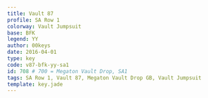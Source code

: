 ```yaml
---
title: Vault 87
profile: SA Row 1
colorway: Vault Jumpsuit
base: BFK
legend: YY
author: 00keys
date: 2016-04-01
type: key
code: v87-bfk-yy-sa1
id: 708 # 700 = Megaton Vault Drop, SA1
tags: SA Row 1, Vault 87, Megaton Vault Drop GB, Vault Jumpsuit
template: key.jade
---
```


<span class="more"> 

